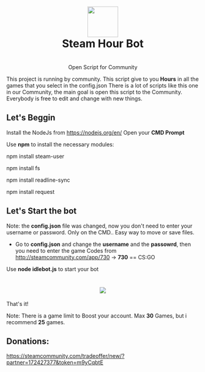 <h1 align="center">
  <img  src="http://i.imgur.com/tq28TqF.png" height="80" width="80" />
  <br/>
  Steam Hour Bot
</h1>

<p align="center"><br>Open Script for Community</br>

This project is running by community. This script give to you **Hours** in all the games that you select in the config.json
There is a lot of scripts like this one in our Community, the main goal is open this script to the Community. Everybody is free to edit and change with new things.
</p>

## Let's Beggin

Install the NodeJs from https://nodejs.org/en/
Open your **CMD Prompt**

Use **npm** to install the necessary  modules:

npm install steam-user

npm install fs

npm install readline-sync

npm install request


## Let's Start the bot
Note: the **config.json** file was changed, now you don't need to enter your username or password. Only on the CMD.. Easy way to move or save files.

- Go to **config.json** and change the **username** and the **passowrd**, then you need to enter the game Codes from http://steamcommunity.com/app/730 -> **730** ==  CS:GO

Use **node idlebot.js** to start your bot 

<h1 align="center">
  <img  src="http://i.imgur.com/qwPry93.png" />
</h1>

That's it!

Note: There is a game limit to Boost your account. Max **30** Games, but i recommend **25** games.

## Donations: 
https://steamcommunity.com/tradeoffer/new/?partner=172427377&token=m9yCqbtE
